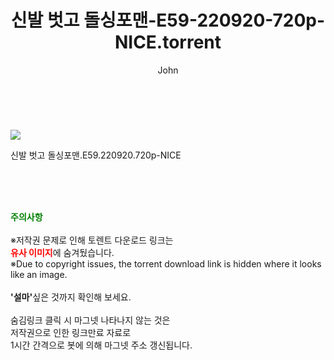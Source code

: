 ﻿---
layout: post
title:  "    신발 벗고 돌싱포맨-E59-220920-720p-NICE.torrent"
author: John
categories: [ TV ]
tags: [  ]
image: https://torrentrj54.com/uploadfile/full/2b0baf04fb0a37ccd01e807f85dad17438406a8d.jpg 
description: "    신발 벗고 돌싱포맨-E59-220920-720p-NICE torrent 정보 공유"
toc: true
toc_sticky: true
---

<br>
<p><img src="https://torrentrj54.com/uploadfile/full/2b0baf04fb0a37ccd01e807f85dad17438406a8d.jpg"/></p>
 신발 벗고 돌싱포맨.E59.220920.720p-NICE  
    
<br><br><br>
<p data-ke-size="size16"><b><span style="color: green;">주의사항</span></b><br /><br />※저작권 문제로 인해 토렌트 다운로드 링크는<br /><b><span style="color: red;">유사 이미지</span></b>에 숨겨뒀습니다.<br />※Due to copyright issues, the torrent download link is hidden where it looks like an image.<br /><br /><b>'설마'</b>싶은 것까지 확인해 보세요.<br /><br />숨김링크 클릭 시 마그넷 나타나지 않는 것은<br />저작권으로 인한 링크만료 자료로<br />1시간 간격으로 봇에 의해 마그넷 주소 갱신됩니다.</p>
